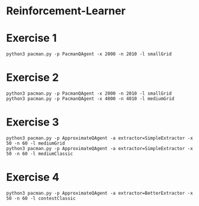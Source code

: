 Reinforcement-Learner
=====================

# Exercise 1

```
python3 pacman.py -p PacmanQAgent -x 2000 -n 2010 -l smallGrid
```

# Exercise 2

```
python3 pacman.py -p PacmanQAgent -x 2000 -n 2010 -l smallGrid
python3 pacman.py -p PacmanQAgent -x 4000 -n 4010 -l mediumGrid
```

# Exercise 3

```
python3 pacman.py -p ApproximateQAgent -a extractor=SimpleExtractor -x 50 -n 60 -l mediumGrid
python3 pacman.py -p ApproximateQAgent -a extractor=SimpleExtractor -x 50 -n 60 -l mediumClassic
```


# Exercise 4

```
python3 pacman.py -p ApproximateQAgent -a extractor=BetterExtractor -x 50 -n 60 -l contestClassic
```
